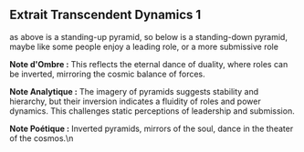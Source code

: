 ## Extrait Transcendent Dynamics 1

as above is a standing-up pyramid, so below is a standing-down pyramid, maybe like some people enjoy a leading role, or a more submissive role

**Note d'Ombre :** This reflects the eternal dance of duality, where roles can be inverted, mirroring the cosmic balance of forces.

**Note Analytique :** The imagery of pyramids suggests stability and hierarchy, but their inversion indicates a fluidity of roles and power dynamics. This challenges static perceptions of leadership and submission.

**Note Poétique :** Inverted pyramids, mirrors of the soul, dance in the theater of the cosmos.\n